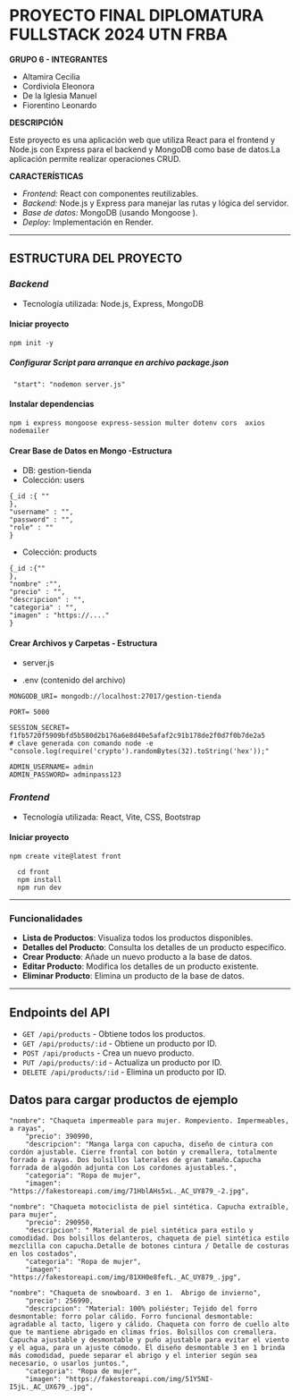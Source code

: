 # **PROYECTO FINAL DIPLOMATURA FULLSTACK 2024 UTN FRBA**

**GRUPO 6 - INTEGRANTES**
- Altamira Cecilia
- Cordiviola Eleonora
- De la Iglesia Manuel
- Fiorentino Leonardo

**DESCRIPCIÓN**

Este  proyecto es una aplicación web que  utiliza React para el frontend y Node.js con Express para el backend y MongoDB como base de datos.La aplicación permite realizar operaciones CRUD.

**CARACTERÍSTICAS**

- *Frontend:* React con componentes reutilizables.
- *Backend:* Node.js y Express para manejar las rutas y lógica del servidor.
- *Base de datos:* MongoDB (usando Mongoose ).
- *Deploy:* Implementación en Render.
---


## **ESTRUCTURA DEL PROYECTO**

### _Backend_
- Tecnología utilizada: Node.js, Express, MongoDB
#### Iniciar proyecto
```cd back
npm init -y
``` 
##### Configurar Script para arranque en archivo package.json
```
 "start": "nodemon server.js"
```
#### Instalar dependencias
```
npm i express mongoose express-session multer dotenv cors  axios nodemailer
```
#### Crear Base de Datos en Mongo -Estructura

- DB:  gestion-tienda
- Colección: users
```
{_id :{ ""
},
"username" : "",
"password" : "",
"role" : ""
}
```
- Colección: products
```
{_id :{""
},
"nombre" :"",
"precio" : "",
"descripcion" : "",
"categoria" : "",
"imagen" : "https://...."
}

```

#### Crear Archivos y Carpetas - Estructura
- server.js

 - .env (contenido del archivo)

```
MONGODB_URI= mongodb://localhost:27017/gestion-tienda

PORT= 5000

SESSION_SECRET= f1fb5720f5909bfd5b580d2b176a6e8d40e5afaf2c91b178de2f0d7f0b7de2a5
# clave generada con comando node -e "console.log(require('crypto').randomBytes(32).toString('hex'));"

ADMIN_USERNAME= admin
ADMIN_PASSWORD= adminpass123
```

### _Frontend_
- Tecnología utilizada: React,  Vite, CSS, Bootstrap  
#### Iniciar proyecto
```
npm create vite@latest front

  cd front
  npm install
  npm run dev
```

---
  ### Funcionalidades

- **Lista de Productos**: Visualiza todos los productos disponibles.
- **Detalles del Producto**: Consulta los detalles de un producto específico.
- **Crear Producto**: Añade un nuevo producto a la base de datos.
- **Editar Producto**: Modifica los detalles de un producto existente.
- **Eliminar Producto**: Elimina un producto de la base de datos.
---

## Endpoints del API

- `GET /api/products` - Obtiene todos los productos.
- `GET /api/products/:id` - Obtiene un producto por ID.
- `POST /api/products` - Crea un nuevo producto.
- `PUT /api/products/:id` - Actualiza un producto por ID.
- `DELETE /api/products/:id` - Elimina un producto por ID.


## Datos para cargar productos de ejemplo
```
"nombre": "Chaqueta impermeable para mujer. Rompeviento. Impermeables, a rayas",
    "precio": 390990,
    "descripcion": "Manga larga con capucha, diseño de cintura con cordón ajustable. Cierre frontal con botón y cremallera, totalmente forrado a rayas. Dos bolsillos laterales de gran tamaño.Capucha forrada de algodón adjunta con Los cordones ajustables.",
    "categoria": "Ropa de mujer",
    "imagen": "https://fakestoreapi.com/img/71HblAHs5xL._AC_UY879_-2.jpg",

"nombre": "Chaqueta motociclista de piel sintética. Capucha extraíble, para mujer",
    "precio": 290950,
    "descripcion": " Material de piel sintética para estilo y comodidad. Dos bolsillos delanteros, chaqueta de piel sintética estilo mezclilla con capucha.Detalle de botones cintura / Detalle de costuras en los costados",
    "categoria": "Ropa de mujer",
    "imagen": "https://fakestoreapi.com/img/81XH0e8fefL._AC_UY879_.jpg",

"nombre": "Chaqueta de snowboard. 3 en 1.  Abrigo de invierno",
    "precio": 256990,
    "descripcion": "Material: 100% poliéster; Tejido del forro desmontable: forro polar cálido. Forro funcional desmontable: agradable al tacto, ligero y cálido. Chaqueta con forro de cuello alto que te mantiene abrigado en climas fríos. Bolsillos con cremallera. Capucha ajustable y desmontable y puño ajustable para evitar el viento y el agua, para un ajuste cómodo. El diseño desmontable 3 en 1 brinda más comodidad, puede separar el abrigo y el interior según sea necesario, o usarlos juntos.",
    "categoria": "Ropa de mujer",
    "imagen": "https://fakestoreapi.com/img/51Y5NI-I5jL._AC_UX679_.jpg",


    


    